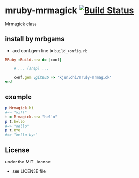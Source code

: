 # mruby-mrmagick   [![Build Status](https://travis-ci.org/kjunichi/mruby-mrmagick.png?branch=master)](https://travis-ci.org/kjunichi/mruby-mrmagick)
Mrmagick class
## install by mrbgems
- add conf.gem line to `build_config.rb`

```ruby
MRuby::Build.new do |conf|

    # ... (snip) ...

    conf.gem :github => 'kjunichi/mruby-mrmagick'
end
```
## example
```ruby
p Mrmagick.hi
#=> "hi!!"
t = Mrmagick.new "hello"
p t.hello
#=> "hello"
p t.bye
#=> "hello bye"
```

## License
under the MIT License:
- see LICENSE file
